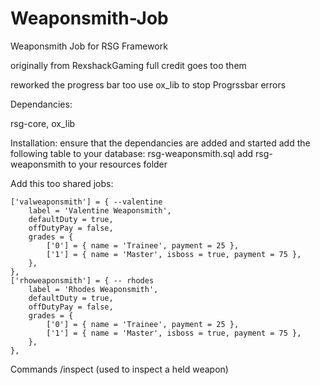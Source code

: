 # Weaponsmith-Job
Weaponsmith Job for RSG Framework

originally from RexshackGaming full credit goes too them

reworked the progress bar too use ox_lib to stop Progrssbar errors

Dependancies:

rsg-core,
ox_lib

Installation:
ensure that the dependancies are added and started
add the following table to your database: 
rsg-weaponsmith.sql
add rsg-weaponsmith to your resources folder

Add this too shared jobs:

    ['valweaponsmith'] = { --valentine
        label = 'Valentine Weaponsmith',
        defaultDuty = true,
        offDutyPay = false,
        grades = {
            ['0'] = { name = 'Trainee', payment = 25 },
            ['1'] = { name = 'Master', isboss = true, payment = 75 },
        },
    },
    ['rhoweaponsmith'] = { -- rhodes
        label = 'Rhodes Weaponsmith',
        defaultDuty = true,
        offDutyPay = false,
        grades = {
            ['0'] = { name = 'Trainee', payment = 25 },
            ['1'] = { name = 'Master', isboss = true, payment = 75 },
        },
    },

Commands
/inspect (used to inspect a held weapon)


